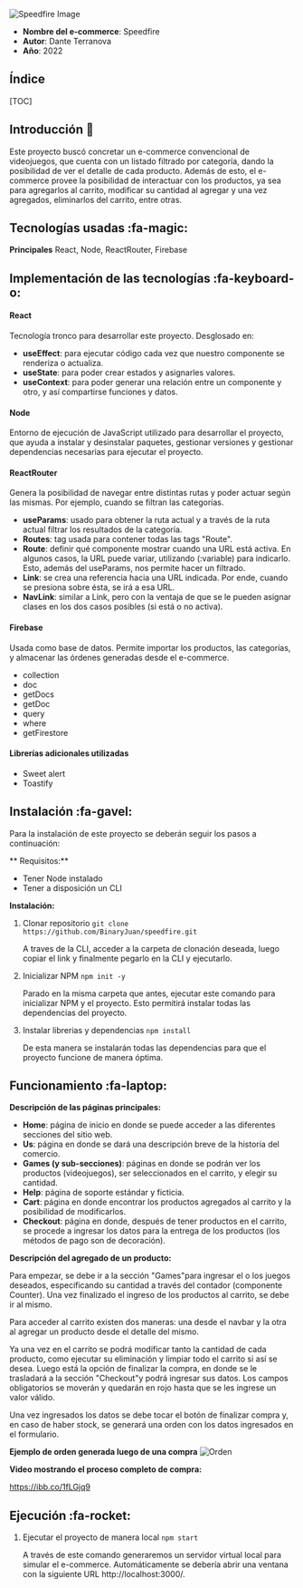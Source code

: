 ![Speedfire Image](https://i.ibb.co/MsQtK0G/speedfire.png)
- **Nombre del e-commerce**: Speedfire
- **Autor**: Dante Terranova
- **Año**: 2022

## Índice
[TOC]

## Introducción :electric_plug:
Este proyecto buscó concretar un e-commerce convencional de videojuegos, que cuenta con un listado filtrado por categoría, dando la posibilidad de ver el detalle de cada producto. Además de esto, el e-commerce provee la posibilidad de interactuar con los productos, ya sea para agregarlos al carrito, modificar su cantidad al agregar y una vez agregados, eliminarlos del carrito, entre otras.

## Tecnologías usadas :fa-magic:
**Principales**
	React, Node, ReactRouter, Firebase

## Implementación de las tecnologías :fa-keyboard-o:
#### React
Tecnología tronco para desarrollar este proyecto. Desglosado en:
- **useEffect**: para ejecutar código cada vez que nuestro componente se renderiza o actualiza.
- **useState**: para poder crear estados y asignarles valores.
- **useContext**: para poder generar una relación entre un componente y otro, y así compartirse funciones y datos.

#### Node
Entorno de ejecución de JavaScript utilizado para desarrollar el proyecto, que ayuda a  instalar y desinstalar paquetes, gestionar versiones y gestionar dependencias necesarias para ejecutar el proyecto.

#### ReactRouter
Genera la posibilidad de navegar entre distintas rutas y poder actuar según las mismas. Por ejemplo, cuando se filtran las categorías.
- **useParams**: usado para obtener la ruta actual y a través de la ruta actual filtrar los resultados de la categoría.
- **Routes**: tag usada para contener todas las tags "Route".
- **Route**: definir qué componente mostrar cuando una URL está activa. En algunos casos, la URL puede variar, utilizando (:variable) para indicarlo. Esto, además del useParams, nos permite hacer un filtrado.
- **Link**: se crea una referencia hacia una URL indicada. Por ende, cuando se presiona sobre ésta, se irá a esa URL.
- **NavLink**: similar a Link, pero con la ventaja de que se le pueden asignar clases en los dos casos posibles (si está o no activa).

#### Firebase
Usada como base de datos. Permite importar los productos, las categorías, y almacenar las órdenes generadas desde el e-commerce.
- collection
- doc
- getDocs
- getDoc
- query
- where
- getFirestore

#### Librerías adicionales utilizadas
- Sweet alert
- Toastify

## Instalación :fa-gavel:
Para la instalación de este proyecto se deberán seguir los pasos a continuación:

** Requisitos:**
- Tener Node instalado
- Tener a disposición un CLI

**Instalación:**
1. Clonar repositorio
`git clone https://github.com/BinaryJuan/speedfire.git`

	A traves de la CLI, acceder a la carpeta de clonación deseada, luego copiar el link
	y finalmente pegarlo en la CLI y ejecutarlo.

2.  Inicializar NPM
`npm init -y`

	Parado en la misma carpeta que antes, ejecutar este comando para inicializar
	NPM y el proyecto. Esto permitirá instalar todas las dependencias del proyecto.

3. Instalar librerias y dependencias
`npm install`

	De esta manera se instalarán todas las dependencias para que el proyecto funcione 
	de manera óptima.

## Funcionamiento :fa-laptop:
**Descripción de las páginas principales:**
- **Home**: página de inicio en donde se puede acceder a las diferentes secciones del sitio web.
- **Us**: página en donde se dará una descripción breve de la historia del comercio.
- **Games (y sub-secciones)**: páginas en donde se podrán ver los productos (videojuegos), ser seleccionados en el carrito, y elegir su cantidad.
- **Help**: página de soporte estándar y ficticia.
- **Cart**: página en donde encontrar los productos agregados al carrito y la posibilidad de modificarlos.
- **Checkout**: página en donde, después de tener productos en el carrito, se procede a ingresar los datos para la entrega de los productos (los métodos de pago son de decoración).

**Descripción del agregado de un producto:**

Para empezar, se debe ir a la sección "Games"para ingresar el o los juegos deseados, especificando su cantidad a través del contador (componente Counter). Una vez finalizado el ingreso de los productos al carrito, se debe ir al mismo.

Para acceder al carrito existen dos maneras: una desde el navbar y la otra al agregar un producto desde el detalle del mismo.

Ya una vez en el carrito se podrá modificar tanto la cantidad de cada producto, como ejecutar su eliminación y limpiar todo el carrito si así se desea. Luego está la opción de finalizar la compra, en donde se le trasladará a la sección "Checkout"y podrá ingresar sus datos. Los campos obligatorios se moverán y quedarán en rojo hasta que se les ingrese un valor válido.

Una vez ingresados los datos se debe tocar el botón de finalizar compra y, en caso de haber stock, se generará una orden con los datos ingresados en el formulario.

**Ejemplo de orden generada luego de una compra**
![Orden](https://i.ibb.co/cXvtrGq/order.png)

**Video mostrando el proceso completo de compra:**

https://ibb.co/1fLGjq9


## Ejecución :fa-rocket:
1. Ejecutar el proyecto de manera local
`npm start`

	A través de este comando generaremos un servidor virtual local para simular
	el e-commerce. Automáticamente se debería abrir una ventana con la siguiente URL
	http://localhost:3000/.